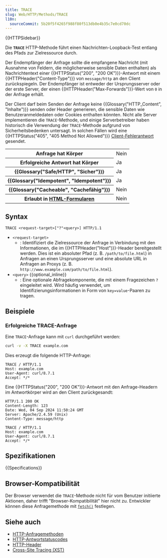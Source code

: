 ```yaml
---
title: TRACE
slug: Web/HTTP/Methods/TRACE
l10n:
  sourceCommit: 5b20f5f4265f988f80f513db0e4b35c7e0cd70dc
---
```


{{HTTPSidebar}}

Die **`TRACE`** HTTP-Methode führt einen Nachrichten-Loopback-Test entlang des Pfads zur Zielressource durch.

Der Endempfänger der Anfrage sollte die empfangene Nachricht (mit Ausnahme von Feldern, die möglicherweise sensible Daten enthalten) als Nachrichtentext einer {{HTTPStatus("200", "200 OK")}}-Antwort mit einem {{HTTPHeader("Content-Type")}} von `message/http` an den Client zurückspiegeln.
Der Endempfänger ist entweder der Ursprungsserver oder der erste Server, der einen {{HTTPHeader("Max-Forwards")}}-Wert von `0` in der Anfrage erhält.

Der Client darf beim Senden der Anfrage keine {{Glossary("HTTP_Content", "Inhalte")}} senden oder Header generieren, die sensible Daten wie Benutzeranmeldedaten oder Cookies enthalten könnten.
Nicht alle Server implementieren die `TRACE`-Methode, und einige Serverbetreiber haben historisch die Verwendung der `TRACE`-Methode aufgrund von Sicherheitsbedenken untersagt.
In solchen Fällen wird eine {{HTTPStatus("405", "405 Method Not Allowed")}} [Client-Fehlerantwort](/de/docs/Web/HTTP/Status#client_error_responses) gesendet.

<table class="properties">
  <tbody>
    <tr>
      <th scope="row">Anfrage hat Körper</th>
      <td>Nein</td>
    </tr>
    <tr>
      <th scope="row">Erfolgreiche Antwort hat Körper</th>
      <td>Ja</td>
    </tr>
    <tr>
      <th scope="row">{{Glossary("Safe/HTTP", "Sicher")}}</th>
      <td>Ja</td>
    </tr>
    <tr>
      <th scope="row">{{Glossary("Idempotent", "Idempotent")}}</th>
      <td>Ja</td>
    </tr>
    <tr>
      <th scope="row">{{Glossary("Cacheable", "Cachefähig")}}</th>
      <td>Nein</td>
    </tr>
    <tr>
      <th scope="row">Erlaubt in <a href="/de/docs/Learn_web_development/Extensions/Forms">HTML-Formularen</a></th>
      <td>Nein</td>
    </tr>
  </tbody>
</table>

## Syntax

```http
TRACE <request-target>["?"<query>] HTTP/1.1
```

- `<request-target>`
  - : Identifiziert die Zielressource der Anfrage in Verbindung mit den Informationen, die im {{HTTPHeader("Host")}}-Header bereitgestellt werden.
    Dies ist ein absoluter Pfad (z. B. `/path/to/file.html`) in Anfragen an einen Ursprungsserver und eine absolute URL in Anfragen an Proxys (z. B. `http://www.example.com/path/to/file.html`).
- `<query>` {{optional_inline}}
  - : Eine optionale Abfragekomponente, die mit einem Fragezeichen `?` eingeleitet wird.
    Wird häufig verwendet, um Identifizierungsinformationen in Form von `key=value`-Paaren zu tragen.

## Beispiele

### Erfolgreiche TRACE-Anfrage

Eine `TRACE`-Anfrage kann mit `curl` durchgeführt werden:

```bash
curl -v -X TRACE example.com
```

Dies erzeugt die folgende HTTP-Anfrage:

```http
TRACE / HTTP/1.1
Host: example.com
User-Agent: curl/8.7.1
Accept: */*
```

Eine {{HTTPStatus("200", "200 OK")}}-Antwort mit den Anfrage-Headern im Antwortkörper wird an den Client zurückgesandt:

```http
HTTP/1.1 200 OK
Content-Length: 123
Date: Wed, 04 Sep 2024 11:50:24 GMT
Server: Apache/2.4.59 (Unix)
Content-Type: message/http

TRACE / HTTP/1.1
Host: example.com
User-Agent: curl/8.7.1
Accept: */*
```

## Spezifikationen

{{Specifications}}

## Browser-Kompatibilität

Der Browser verwendet die `TRACE`-Methode nicht für vom Benutzer initiierte Aktionen, daher trifft "Browser-Kompatibilität" hier nicht zu.
Entwickler können diese Anfragemethode mit [`fetch()`](/de/docs/Web/API/Window/fetch) festlegen.

## Siehe auch

- [HTTP-Anfragemethoden](/de/docs/Web/HTTP/Methods)
- [HTTP-Antwortstatuscodes](/de/docs/Web/HTTP/Status)
- [HTTP-Header](/de/docs/Web/HTTP/Headers)
- [Cross-Site Tracing (XST)](https://owasp.org/www-community/attacks/Cross_Site_Tracing)
